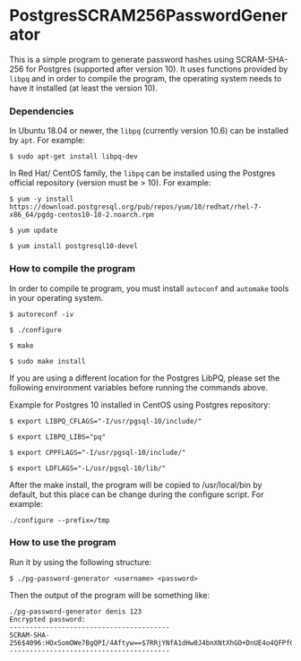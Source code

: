 # PostgresSCRAM256PasswordGenerator
This is a simple program to generate password hashes using SCRAM-SHA-256 for Postgres (supported after version 10).
It uses functions provided by `libpq` and in order to compile the program, the operating system needs to have it installed (at least the version 10).

  
### Dependencies
In Ubuntu 18.04 or newer, the `libpq` (currently version 10.6) can be installed by `apt`. For example:

`$ sudo apt-get install libpq-dev`

In Red Hat/ CentOS family, the `libpq` can be installed using the Postgres official repository (version must be > 10). For example:
  
`$ yum -y install https://download.postgresql.org/pub/repos/yum/10/redhat/rhel-7-x86_64/pgdg-centos10-10-2.noarch.rpm`
 
`$ yum update`
 
`$ yum install postgresql10-devel`
  
### How to compile the program
  
In order to compile te program, you must install `autoconf` and `automake` tools in your operating system.

```
$ autoreconf -iv

$ ./configure

$ make

$ sudo make install
```

If you are using a different location for the Postgres LibPQ, please set the following environment variables before running the commands above.

Example for Postgres 10 installed in CentOS using Postgres repository:

```
$ export LIBPQ_CFLAGS="-I/usr/pgsql-10/include/"

$ export LIBPQ_LIBS="pq"

$ export CPPFLAGS="-I/usr/pgsql-10/include/"

$ export LDFLAGS="-L/usr/pgsql-10/lib/"

 ```
 
After the make install, the program will be copied to /usr/local/bin by default, but this place can be change during the configure script. For example:

```
./configure --prefix=/tmp
```

### How to use the program
  
Run it by using the following structure:
  
`$ ./pg-password-generator <username> <password>`
 
Then the output of the program will be something like:

```
./pg-password-generator denis 123
Encrypted password:
----------------------------------------
SCRAM-SHA-256$4096:HOxSomOWe7BgQPI/4Aftyw==$7RRjYNfA1dHw0J4bnXNtXhGO+DnUE4o4QFPfOh+wc3Q=:mWCezK1R+9I564I6QO327quciMZXvTI2XnBP14kJcbs=
----------------------------------------
